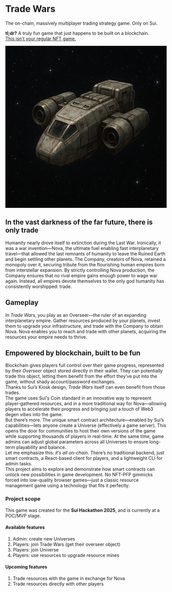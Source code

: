 # Trade Wars  
The on-chain, massively multiplayer trading strategy game. Only on Sui.

**tl;dr?** A truly fun game that just happens to be built on a blockchain.  
[This isn't your regular NFT game.](#empowered-by-blockchain-built-to-be-fun)

![Cargo Ship](web/public/cargo_ship.png)

## In the vast darkness of the far future, there is only trade  
Humanity nearly drove itself to extinction during the Last War. Ironically, it was a war invention—Nova, the ultimate fuel enabling fast interplanetary travel—that allowed the last remnants of humanity to leave the Ruined Earth and begin settling other planets. The Company, creators of Nova, retained a monopoly over it, securing tribute from the flourishing human empires born from interstellar expansion. By strictly controlling Nova production, the Company ensures that no rival empire gains enough power to wage war again. Instead, all empires devote themselves to the only god humanity has consistently worshipped: trade.

## Gameplay  
In *Trade Wars*, you play as an Overseer—the ruler of an expanding interplanetary empire. Gather resources produced by your planets, invest them to upgrade your infrastructure, and trade with the Company to obtain Nova. Nova enables you to reach and trade with other planets, acquiring the resources your empire needs to thrive.

## Empowered by blockchain, built to be fun  
Blockchain gives players full control over their game progress, represented by their *Overseer* object stored directly in their wallet. They can potentially trade this object, letting them benefit from the effort they’ve put into the game, without shady account/password exchanges.  
Thanks to Sui’s Kiosk design, *Trade Wars* itself can even benefit from those trades.  
The game uses Sui's Coin standard in an innovative way to represent player-gathered resources, and in a more traditional way for Nova—allowing players to accelerate their progress and bringing just a touch of Web3 degen vibes into the game.  
But there’s more. The unique smart contract architecture—enabled by Sui’s capabilities—lets anyone create a Universe (effectively a game server). This opens the door for communities to host their own versions of the game while supporting thousands of players in real-time. At the same time, game admins can adjust global parameters across all Universes to ensure long-term playability and balance.  
Let me emphasize this: *it’s all on-chain*. There’s no traditional backend, just smart contracts, a React-based client for players, and a lightweight CLI for admin tasks.  
This project aims to explore and demonstrate how smart contracts can unlock new possibilities in game development. No NFT-PFP gimmicks forced into low-quality browser games—just a classic resource management game using a technology that fits it perfectly.

### Project scope  
This game was created for the **Sui Hackathon 2025**, and is currently at a POC/MVP stage.

#### Available features  
1. Admin: create new Universes
1. Players: join Trade Wars (get their overseer object)
1. Players: join Universe
1. Players: use resources to upgrade resource mines

#### Upcoming features  
1. Trade resources with the game in exchange for Nova  
1. Trade resources directly with other players
